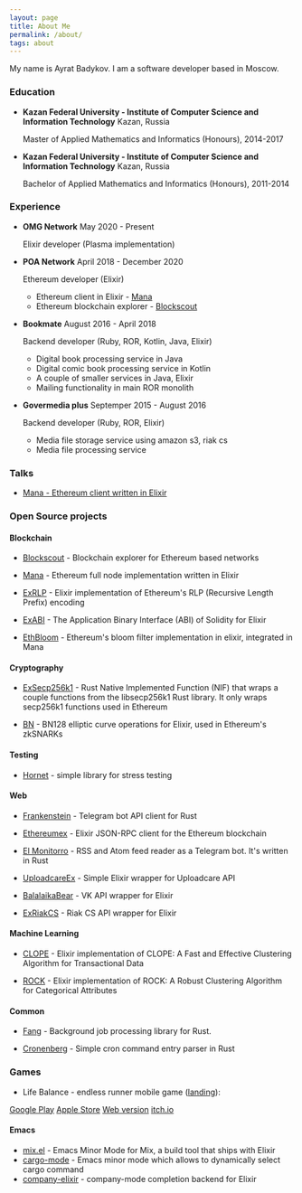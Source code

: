```yaml
---
layout: page
title: About Me
permalink: /about/
tags: about
---
```


My name is Ayrat Badykov. I am a software developer based in Moscow.

### Education

- **Kazan Federal University - Institute of Computer Science and Information Technology**  Kazan, Russia

  Master of Applied Mathematics and Informatics (Honours), 2014-2017

- **Kazan Federal University - Institute of Computer Science and Information Technology**  Kazan, Russia

  Bachelor of Applied Mathematics and Informatics (Honours), 2011-2014

### Experience

- **OMG Network** May 2020 - Present

  Elixir developer (Plasma implementation)

- **POA Network** April 2018 - December 2020

  Ethereum developer (Elixir)
  - Ethereum client in Elixir - [Mana](https://github.com/poanetwork/mana)
  - Ethereum blockchain explorer - [Blockscout](https://github.com/poanetwork/blockscout)


- **Bookmate** August 2016 - April 2018

  Backend developer (Ruby, ROR, Kotlin, Java, Elixir)
  - Digital book processing service in Java
  - Digital comic book processing service in Kotlin
  - A couple of smaller services in Java, Elixir
  - Mailing functionality in main ROR monolith


- **Govermedia plus** Septemper 2015 - August 2016

  Backend developer (Ruby, ROR, Elixir)
  - Media file storage service using amazon s3, riak cs
  - Media file processing service

### Talks

- [Mana - Ethereum client written in Elixir](/talks/2019/03/07/mana-ethereum-client-written-elixir/)

### Open Source projects

#### Blockchain

- [Blockscout](https://github.com/poanetwork/blockscout) - Blockchain explorer for Ethereum based networks

- [Mana](https://github.com/poanetwork/mana) - Ethereum full node implementation written in Elixir

- [ExRLP](https://github.com/exthereum/ex_rlp) - Elixir implementation of Ethereum's RLP (Recursive Length Prefix) encoding

- [ExABI](https://github.com/poanetwork/ex_abi/) - The Application Binary Interface (ABI) of Solidity for Elixir

- [EthBloom](https://github.com/ayrat555/eth_bloom) - Ethereum's bloom filter implementation in elixir, integrated in Mana

#### Cryptography

- [ExSecp256k1](https://github.com/omgnetwork/ex_secp256k1) - Rust Native Implemented Function (NIF) that wraps a couple functions from the libsecp256k1 Rust library. It only wraps secp256k1 functions used in Ethereum

- [BN](https://github.com/poanetwork/bn) - BN128 elliptic curve operations for Elixir, used in Ethereum's zkSNARKs

#### Testing

- [Hornet](https://github.com/ayrat555/hornet) - simple library for stress testing

#### Web

- [Frankenstein](https://github.com/ayrat555/frankenstein) - Telegram bot API client for Rust

- [Ethereumex](https://github.com/exthereum/ethereumex) - Elixir JSON-RPC client for the Ethereum blockchain

- [El Monitorro](https://github.com/ayrat555/el_monitorro) - RSS and Atom feed reader as a Telegram bot. It's written in Rust

- [UploadcareEx](https://github.com/CryptoHamsters/uploadcare_ex) - Simple Elixir wrapper for Uploadcare API

- [BalalaikaBear](https://github.com/BalalaikaIndustries/balalaika_bear) - VK API wrapper for Elixir

- [ExRiakCS](https://github.com/ayrat555/ex_riak_cs) - Riak CS API  wrapper for Elixir

#### Machine Learning

- [CLOPE](https://github.com/ayrat555/clope) - Elixir implementation of CLOPE: A Fast and Effective Clustering Algorithm for Transactional Data

- [ROCK](https://github.com/ayrat555/rock) - Elixir implementation of ROCK: A Robust Clustering Algorithm for Categorical Attributes

#### Common

- [Fang](https://github.com/ayrat555/fang) - Background job processing library for Rust.

- [Cronenberg](https://github.com/ayrat555/cronenberg) - Simple cron command entry parser in Rust

### Games

- Life Balance - endless runner mobile game ([landing](https://thoughtkraken.com/life_balance)):

[Google Play](https://play.google.com/store/apps/details?id=com.thoughtkraken.lifebalance)
[Apple Store](https://apps.apple.com/us/app/life-balance/id1495840809?ls=1)
[Web version](https://thoughtkraken.com/life_balance/play)
[itch.io](https://ayrat555.itch.io/life-balance)


#### Emacs

- [mix.el](https://github.com/ayrat555/mix.el) - Emacs Minor Mode for Mix, a build tool that ships with Elixir
- [cargo-mode](https://github.com/ayrat555/cargo-mode) - Emacs minor mode which allows to dynamically select cargo command
- [company-elixir](https://github.com/ayrat555/company-elixir) - company-mode completion backend for Elixir
